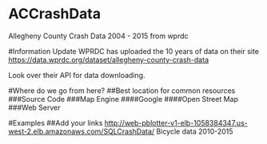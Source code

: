 # ACCrashData
Allegheny County Crash Data 2004 - 2015 from wprdc

#Information Update
WPRDC has uploaded the 10 years of data on their site
https://data.wprdc.org/dataset/allegheny-county-crash-data

Look over their API for data downloading.

#Where do we go from here?
##Best location for common resources
###Source Code
###Map Engine
####Google
####Open Street Map
###Web Server


#Examples
##Add your links
http://web-pblotter-v1-elb-1058384347.us-west-2.elb.amazonaws.com/SQLCrashData/
Bicycle data 2010-2015
